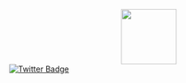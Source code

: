 <div id="header" align="center">
  <img src="https://media.giphy.com/media/M9gbBd9nbDrOTu1Mqx/giphy.gif" width="100"/>
</div>
<div id="badges">

  <a href="your-Discord-URL">
    <img src="https://img.shields.io/badge/Discord-blue?style=for-the-badge&logo=twitter&logoColor=white" alt="Twitter Badge"/>
  </a>
</div>

